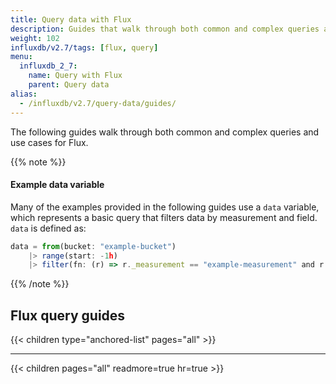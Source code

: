 ```yaml
---
title: Query data with Flux
description: Guides that walk through both common and complex queries and use cases for Flux.
weight: 102
influxdb/v2.7/tags: [flux, query]
menu:
  influxdb_2_7:
    name: Query with Flux
    parent: Query data
alias:
  - /influxdb/v2.7/query-data/guides/
---
```


The following guides walk through both common and complex queries and use cases for Flux.

{{% note %}}
#### Example data variable
Many of the examples provided in the following guides use a `data` variable,
which represents a basic query that filters data by measurement and field.
`data` is defined as:

```js
data = from(bucket: "example-bucket")
    |> range(start: -1h)
    |> filter(fn: (r) => r._measurement == "example-measurement" and r._field == "example-field")
```
{{% /note %}}

## Flux query guides

{{< children type="anchored-list" pages="all" >}}

---

{{< children pages="all" readmore=true hr=true >}}
